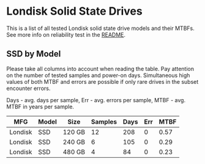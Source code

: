 Londisk Solid State Drives
==========================

This is a list of all tested Londisk solid state drive models and their MTBFs. See
more info on reliability test in the [README](https://github.com/linuxhw/SMART).

SSD by Model
------------

Please take all columns into account when reading the table. Pay attention on the
number of tested samples and power-on days. Simultaneous high values of both MTBF
and errors are possible if only rare drives in the subset encounter errors.

Days - avg. days per sample,
Err  - avg. errors per sample,
MTBF - avg. MTBF in years per sample.

| MFG       | Model              | Size   | Samples | Days  | Err   | MTBF |
|-----------|--------------------|--------|---------|-------|-------|------|
| Londisk   | SSD                | 120 GB | 12      | 208   | 0     | 0.57   |
| Londisk   | SSD                | 240 GB | 6       | 105   | 0     | 0.29   |
| Londisk   | SSD                | 480 GB | 4       | 84    | 0     | 0.23   |
